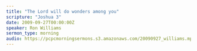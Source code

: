```yaml
---
title: "The Lord will do wonders among you"
scripture: "Joshua 3"
date: 2009-09-27T00:00:00Z
speaker: Ron Williams
sermon_type: morning
audio: https://pcpcmorningsermons.s3.amazonaws.com/20090927_williams.mp3 
---
```



